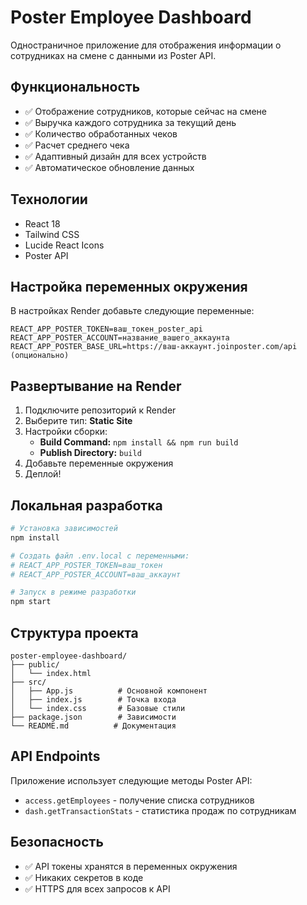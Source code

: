 # Poster Employee Dashboard

Одностраничное приложение для отображения информации о сотрудниках на смене с данными из Poster API.

## Функциональность

- ✅ Отображение сотрудников, которые сейчас на смене  
- ✅ Выручка каждого сотрудника за текущий день
- ✅ Количество обработанных чеков
- ✅ Расчет среднего чека
- ✅ Адаптивный дизайн для всех устройств
- ✅ Автоматическое обновление данных

## Технологии

- React 18
- Tailwind CSS
- Lucide React Icons
- Poster API

## Настройка переменных окружения

В настройках Render добавьте следующие переменные:

```
REACT_APP_POSTER_TOKEN=ваш_токен_poster_api
REACT_APP_POSTER_ACCOUNT=название_вашего_аккаунта
REACT_APP_POSTER_BASE_URL=https://ваш-аккаунт.joinposter.com/api (опционально)
```

## Развертывание на Render

1. Подключите репозиторий к Render
2. Выберите тип: **Static Site**
3. Настройки сборки:
   - **Build Command:** `npm install && npm run build`
   - **Publish Directory:** `build`
4. Добавьте переменные окружения
5. Деплой!

## Локальная разработка

```bash
# Установка зависимостей
npm install

# Создать файл .env.local с переменными:
# REACT_APP_POSTER_TOKEN=ваш_токен
# REACT_APP_POSTER_ACCOUNT=ваш_аккаунт

# Запуск в режиме разработки
npm start
```

## Структура проекта

```
poster-employee-dashboard/
├── public/
│   └── index.html
├── src/
│   ├── App.js          # Основной компонент
│   ├── index.js        # Точка входа
│   └── index.css       # Базовые стили
├── package.json        # Зависимости
└── README.md          # Документация
```

## API Endpoints

Приложение использует следующие методы Poster API:

- `access.getEmployees` - получение списка сотрудников
- `dash.getTransactionStats` - статистика продаж по сотрудникам

## Безопасность

- ✅ API токены хранятся в переменных окружения
- ✅ Никаких секретов в коде
- ✅ HTTPS для всех запросов к API
